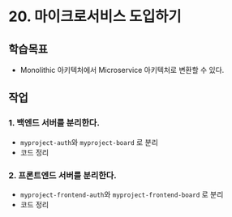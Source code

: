 # 20. 마이크로서비스 도입하기

## 학습목표

- Monolithic 아키텍처에서 Microservice 아키텍처로 변환할 수 있다.

## 작업

### 1. 백엔드 서버를 분리한다.

- `myproject-auth`와 `myproject-board` 로 분리
- 코드 정리

### 2. 프론트엔드 서버를 분리한다.

- `myproject-frontend-auth`와 `myproject-frontend-board` 로 분리
- 코드 정리